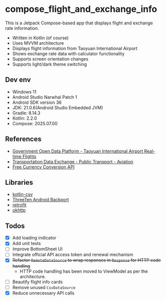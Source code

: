 # compose_flight_and_exchange_info

This is a Jetpack Compose-based app that displays flight and exchange rate information.
 - Written in Kotlin (of course)
 - Uses MVVM architecture
 - Displays flight information from Taoyuan International Airport
 - Shows exchange rate data with calculator functionality
 - Supports screen orientation changes
 - Supports light/dark theme switching

## Dev env

 - Windows 11
 - Android Studio Narwhal Patch 1
 - Android SDK version 36
 - JDK: 21.0.6(Android Studio Embedded JVM)
 - Gradle: 8.14.3
 - Kotlin: 2.2.0
 - Compose: 2025.07.00

## References

 - [Government Open Data Platform - Taoyuan International Airport Real-time Flights](https://data.gov.tw/dataset/26194)
 - [Transportation Data Exchange - Public Transport - Aviation](https://tdx.transportdata.tw/api-service/swagger/basic/eb87998f-2f9c-4592-8d75-c62e5b724962#/Air/AirApi_Flight_2014)
 - [Free Currency Conversion API](https://freecurrencyapi.com/)

## Libraries

 - [kotlin-csv](https://github.com/jsoizo/kotlin-csv)
 - [ThreeTen Android Backport](https://github.com/JakeWharton/ThreeTenABP)
 - [retrofit](https://github.com/square/retrofit)
 - [okhttp](https://github.com/square/okhttp)

## Todos
- [x] Add loading indicator
- [x] Add unit tests
- [ ] Improve BottomSheet UI
- [ ] Integrate official API access token and renewal mechanism
- [x] ~~Refactor `RemoteDataSource` to wrap responses in `Response` for HTTP code handling~~
    - HTTP code handling has been moved to ViewModel as per the architecture.
- [ ] Beautify flight info cards
- [ ] Remove unused `CsvDataSource`
- [x] Reduce unnecessary API calls

